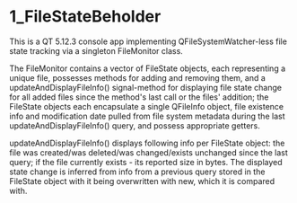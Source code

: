 # 1_FileStateBeholder
This is a QT 5.12.3 console app implementing QFileSystemWatcher-less file state tracking via a singleton FileMonitor class.

The FileMonitor contains a vector of FileState objects, each representing a unique file, possesses methods for adding and removing them, and a updateAndDisplayFileInfo() signal-method for displaying file state change for all added files since the method's last call or the files' addition; the FileState objects each encapsulate a single QFileInfo object, file existence info and modification date pulled from file system metadata during the last updateAndDisplayFileInfo() query, and possess appropriate getters.

updateAndDisplayFileInfo() displays following info per FileState object: the file was created/was deleted/was changed/exists unchanged since the last query; if the file currently exists - its reported size in bytes. The displayed state change is inferred from info from a previous query stored in the FileState object with it being overwritten with new, which it is compared with.
